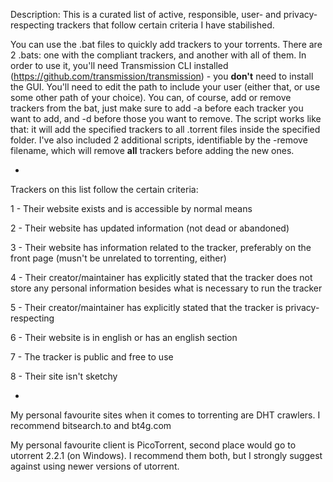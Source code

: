 Description: This is a curated list of active, responsible, user- and privacy-respecting trackers that follow certain criteria I have stabilished.

You can use the .bat files to quickly add trackers to your torrents. There are 2 .bats: one with the compliant trackers, and another with all of them. In order to use it, you'll need Transmission CLI installed (https://github.com/transmission/transmission) - you **don't** need to install the GUI. You'll need to edit the path to include your user (either that, or use some other path of your choice). You can, of course, add or remove trackers from the bat, just make sure to add -a before each tracker you want to add, and -d before those you want to remove. The script works like that: it will add the specified trackers to all .torrent files inside the specified folder. I've also included 2 additional scripts, identifiable by the -remove filename, which will remove **all** trackers before adding the new ones.

-

Trackers on this list follow the certain criteria:

1 - Their website exists and is accessible by normal means

2 - Their website has updated information (not dead or abandoned)

3 - Their website has information related to the tracker, preferably on the front page (musn't be unrelated to torrenting, either)

4 - Their creator/maintainer has explicitly stated that the tracker does not store any personal information besides what is necessary to run the tracker

5 - Their creator/maintainer has explicitly stated that the tracker is privacy-respecting

6 - Their website is in english or has an english section

7 - The tracker is public and free to use

8 - Their site isn't sketchy

-

My personal favourite sites when it comes to torrenting are DHT crawlers. I recommend bitsearch.to and bt4g.com

My personal favourite client is PicoTorrent, second place would go to utorrent 2.2.1 (on Windows). I recommend them both, but I strongly suggest against using newer versions of utorrent.
